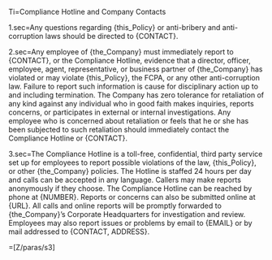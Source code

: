 Ti=Compliance Hotline and Company Contacts

1.sec=Any questions regarding {this_Policy} or anti-bribery and anti-corruption laws should be directed to {CONTACT}. 

2.sec=Any employee of {the_Company} must immediately report to {CONTACT}, or the Compliance Hotline, evidence that a director, officer, employee, agent, representative, or business partner of {the_Company} has violated or may violate {this_Policy}, the FCPA, or any other anti-corruption law.  Failure to report such information is cause for disciplinary action up to and including termination.  The Company has zero tolerance for retaliation of any kind against any individual who in good faith makes inquiries, reports concerns, or participates in external or internal investigations.  Any employee who is concerned about retaliation or feels that he or she has been subjected to such retaliation should immediately contact the Compliance Hotline or {CONTACT}.

3.sec=The Compliance Hotline is a toll-free, confidential, third party service set up for employees to report possible violations of the law, {this_Policy}, or other {the_Company} policies.  The Hotline is staffed 24 hours per day and calls can be accepted in any language.  Callers may make reports anonymously if they choose.  The Compliance Hotline can be reached by phone at {NUMBER}.  Reports or concerns can also be submitted online at {URL}.  All calls and online reports will be promptly forwarded to {the_Company}’s Corporate Headquarters for investigation and review.  Employees may also report issues or problems by email to {EMAIL} or by mail addressed to {CONTACT, ADDRESS}.

=[Z/paras/s3]
